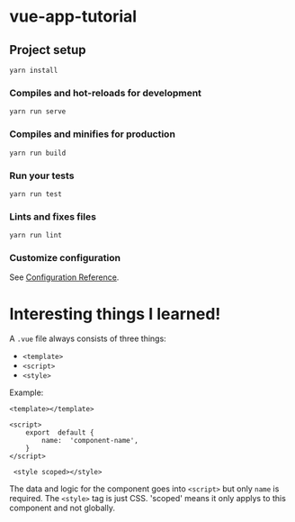 # vue-app-tutorial

## Project setup
```
yarn install
```

### Compiles and hot-reloads for development
```
yarn run serve
```

### Compiles and minifies for production
```
yarn run build
```

### Run your tests
```
yarn run test
```

### Lints and fixes files
```
yarn run lint
```

### Customize configuration
See [Configuration Reference](https://cli.vuejs.org/config/).

# Interesting things I learned!

A `.vue` file always consists of three things: 
    <ul>
        <li>`<template>`</li>
        <li>`<script>`</li>
        <li>`<style>`</li>
    </ul>

Example:

    <template></template>
    
    <script>
	    export  default {
		    name:  'component-name',
        }
    </script>
    
     <style scoped></style>

The data and logic for the component goes into `<script>` but only `name` is required.  The `<style>` tag is just CSS.  'scoped' means it only applys to this component and not globally.

